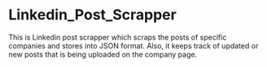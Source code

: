 # Linkedin_Post_Scrapper
This is Linkedin post scrapper which scraps the posts of specific companies and stores into JSON format. Also, it keeps track of updated or new posts that is being uploaded on the company page. 

